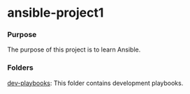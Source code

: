# ansible-project1

### Purpose
The purpose of this project is to learn Ansible.

### Folders
[dev-playbooks](dev-playbooks):
This folder contains development playbooks.